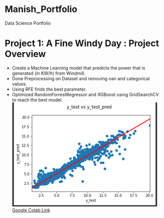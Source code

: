 # Manish_Portfolio
Data Science Portfolio

# Project 1: A Fine Windy Day : Project Overview
+ Create a Machine Learning model that predicts the power that is generated (in KW/h) from Windmill.
+ Done Preprocessing on Dataset and removing nan and categorical values.
+ Using RFE finds the best parameter.
+ Optimized RandomForrestRegressor and XGBoost using GridSearchCV to reach the best model.
![](image/RandomForestResult.png)
[Google Colab Link](https://colab.research.google.com/drive/1NnNS-3DgXhE1QOG90SIjf48rfkeMOFKg#scrollTo=QpLwC8Y-6iZU)
